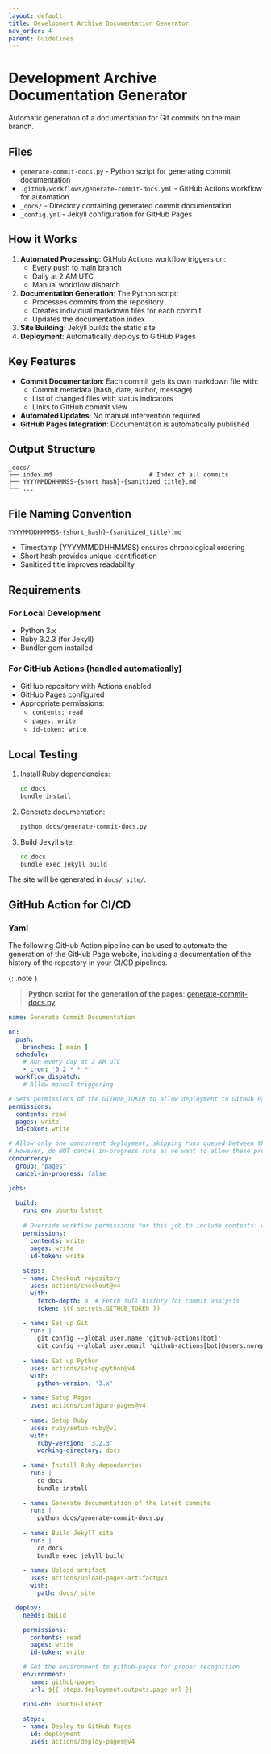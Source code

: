 ```yaml
---
layout: default
title: Development Archive Documentation Generator
nav_order: 4
parent: Guidelines
---
```


# Development Archive Documentation Generator

Automatic generation of a documentation for Git commits on the main branch.

## Files

- `generate-commit-docs.py` - Python script for generating commit documentation
- `.github/workflows/generate-commit-docs.yml` - GitHub Actions workflow for automation
- `_docs/` - Directory containing generated commit documentation
- `_config.yml` - Jekyll configuration for GitHub Pages

## How it Works

1. **Automated Processing**: GitHub Actions workflow triggers on:
   - Every push to main branch
   - Daily at 2 AM UTC
   - Manual workflow dispatch
2. **Documentation Generation**: The Python script:
   - Processes commits from the repository
   - Creates individual markdown files for each commit
   - Updates the documentation index
3. **Site Building**: Jekyll builds the static site
4. **Deployment**: Automatically deploys to GitHub Pages

## Key Features

- **Commit Documentation**: Each commit gets its own markdown file with:
  - Commit metadata (hash, date, author, message)
  - List of changed files with status indicators
  - Links to GitHub commit view
- **Automated Updates**: No manual intervention required
- **GitHub Pages Integration**: Documentation is automatically published

## Output Structure

```
_docs/
├── index.md                           # Index of all commits
├── YYYYMMDDHHMMSS-{short_hash}-{sanitized_title}.md
└── ...
```

## File Naming Convention

`YYYYMMDDHHMMSS-{short_hash}-{sanitized_title}.md`

- Timestamp (YYYYMMDDHHMMSS) ensures chronological ordering
- Short hash provides unique identification
- Sanitized title improves readability

## Requirements

### For Local Development
- Python 3.x
- Ruby 3.2.3 (for Jekyll)
- Bundler gem installed

### For GitHub Actions (handled automatically)
- GitHub repository with Actions enabled
- GitHub Pages configured
- Appropriate permissions:
  - `contents: read`
  - `pages: write`
  - `id-token: write`

## Local Testing

1. Install Ruby dependencies:
   ```bash
   cd docs
   bundle install
   ```

2. Generate documentation:
   ```bash
   python docs/generate-commit-docs.py
   ```

3. Build Jekyll site:
   ```bash
   cd docs
   bundle exec jekyll build
   ```

The site will be generated in `docs/_site/`.

## GitHub Action for CI/CD

### Yaml

The following GitHub Action pipeline can be used to automate the generation of the GitHub 
Page website, including a documentation of the history of the repostory in your CI/CD
pipelines.

{: .note }
> **Python script for the generation of the pages**: [generate-commit-docs.py](https://github.com/metanull/inventory-management-ui/blob/main/docs/generate-commit-docs.py)

```yaml
name: Generate Commit Documentation

on:
  push:
    branches: [ main ]
  schedule:
    # Run every day at 2 AM UTC
    - cron: '0 2 * * *'
  workflow_dispatch:
    # Allow manual triggering

# Sets permissions of the GITHUB_TOKEN to allow deployment to GitHub Pages
permissions:
  contents: read
  pages: write
  id-token: write

# Allow only one concurrent deployment, skipping runs queued between the run in-progress and latest queued.
# However, do NOT cancel in-progress runs as we want to allow these production deployments to complete.
concurrency:
  group: "pages"
  cancel-in-progress: false

jobs:
  
  build:
    runs-on: ubuntu-latest
    
    # Override workflow permissions for this job to include contents: write for committing
    permissions:
      contents: write
      pages: write
      id-token: write
    
    steps:
    - name: Checkout repository
      uses: actions/checkout@v4
      with:
        fetch-depth: 0  # Fetch full history for commit analysis
        token: ${{ secrets.GITHUB_TOKEN }}
    
    - name: Set up Git
      run: |
        git config --global user.name 'github-actions[bot]'
        git config --global user.email 'github-actions[bot]@users.noreply.github.com'
    
    - name: Set up Python
      uses: actions/setup-python@v4
      with:
        python-version: '3.x'

    - name: Setup Pages
      uses: actions/configure-pages@v4
    
    - name: Setup Ruby
      uses: ruby/setup-ruby@v1
      with:
        ruby-version: '3.2.3'
        working-directory: docs
    
    - name: Install Ruby dependencies
      run: |
        cd docs
        bundle install
    
    - name: Generate documentation of the latest commits
      run: |
        python docs/generate-commit-docs.py
    
    - name: Build Jekyll site
      run: |
        cd docs
        bundle exec jekyll build
    
    - name: Upload artifact
      uses: actions/upload-pages-artifact@v3
      with:
        path: docs/_site

  deploy:
    needs: build

    permissions:
      contents: read
      pages: write
      id-token: write

    # Set the environment to github-pages for proper recognition
    environment:
      name: github-pages
      url: ${{ steps.deployment.outputs.page_url }}

    runs-on: ubuntu-latest
    
    steps:
    - name: Deploy to GitHub Pages
      id: deployment
      uses: actions/deploy-pages@v4
```
